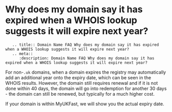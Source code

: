 # Why does my domain say it has expired when a WHOIS lookup suggests it will expire next year?

```eval_rst
   .. title:: Domain Name FAQ Why does my domain say it has expired when a WHOIS lookup suggests it will expire next year?
   .. meta::
      :description: Domain Name FAQ Why does my domain say it has expired when a WHOIS lookup suggests it will expire next year?
```


For non-`.uk` domains, when a domain expires the registry may automatically add an additional year onto the expiry date, which can be seen in the WHOIS results. However, the domain still requires renewal and if it is not done within 40 days, the domain will go into redemption for another 30 days - the domain can still be renewed, but typically for a much higher cost.



If your domain is within MyUKFast, we will show you the actual expiry date.

